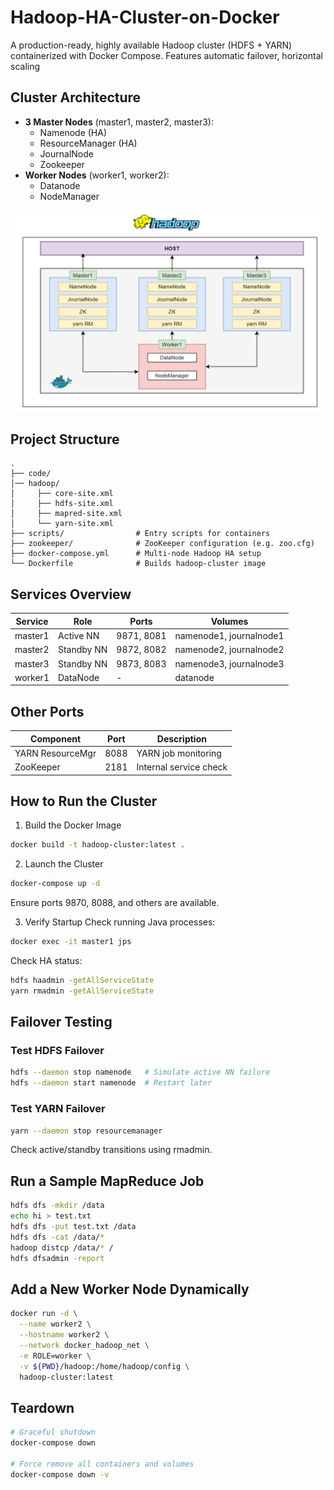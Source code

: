 # Hadoop-HA-Cluster-on-Docker
A production-ready, highly available Hadoop cluster (HDFS + YARN) containerized with Docker Compose. Features automatic failover, horizontal scaling

## Cluster Architecture

- **3 Master Nodes** (master1, master2, master3):
  - Namenode (HA)
  - ResourceManager (HA)
  - JournalNode
  - Zookeeper
- **Worker Nodes** (worker1, worker2):
  - Datanode
  - NodeManager

![Hadoop HA Architecture](Hadoop_Architecture.png)

## Project Structure

```
.
├── code/
│── hadoop/
│     ├── core-site.xml
│     ├── hdfs-site.xml
│     ├── mapred-site.xml
│     └── yarn-site.xml
├── scripts/                # Entry scripts for containers
├── zookeeper/              # ZooKeeper configuration (e.g. zoo.cfg)
├── docker-compose.yml      # Multi-node Hadoop HA setup
└── Dockerfile              # Builds hadoop-cluster image
```

## Services Overview

| Service | Role | Ports | Volumes |
|---------|------|-------|---------|
| master1 | Active NN | 9871, 8081 | namenode1, journalnode1 |
| master2 | Standby NN | 9872, 8082 | namenode2, journalnode2 |
| master3 | Standby NN | 9873, 8083 | namenode3, journalnode3 |
| worker1 | DataNode | - | datanode |

## Other Ports

| Component         | Port  | Description              |
|------------------|-------|--------------------------|
| YARN ResourceMgr | 8088  | YARN job monitoring      |
| ZooKeeper        | 2181  | Internal service check   |

## How to Run the Cluster

1. Build the Docker Image
```bash
docker build -t hadoop-cluster:latest .
```

2. Launch the Cluster
```bash
docker-compose up -d
```
Ensure ports 9870, 8088, and others are available.

3. Verify Startup
Check running Java processes:
```bash
docker exec -it master1 jps
```

Check HA status:
```bash
hdfs haadmin -getAllServiceState
yarn rmadmin -getAllServiceState
```

## Failover Testing

### Test HDFS Failover
```bash
hdfs --daemon stop namenode   # Simulate active NN failure
hdfs --daemon start namenode  # Restart later
```

### Test YARN Failover
```bash
yarn --daemon stop resourcemanager
```
Check active/standby transitions using rmadmin.

## Run a Sample MapReduce Job
```bash
hdfs dfs -mkdir /data
echo hi > test.txt
hdfs dfs -put test.txt /data
hdfs dfs -cat /data/*
hadoop distcp /data/* /
hdfs dfsadmin -report
```

## Add a New Worker Node Dynamically
```bash
docker run -d \
  --name worker2 \
  --hostname worker2 \
  --network docker_hadoop_net \
  -e ROLE=worker \
  -v ${PWD}/hadoop:/home/hadoop/config \
  hadoop-cluster:latest
```

## Teardown
```bash
# Graceful shutdown
docker-compose down

# Force remove all containers and volumes
docker-compose down -v
